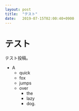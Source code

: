 ```yaml
---
layout: post
title:  "テスト"
date:   2019-07-15T02:00:40+0900
---
```

# テスト

テスト投稿。

- A
    - quick
    - fox
    - jumps
    - over
        - the
        - lazy
        - dog.
